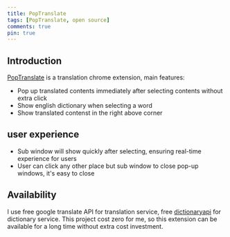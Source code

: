 ```yaml
---
title: PopTranslate
tags: [PopTranslate, open source]
comments: true
pin: true
---
```


## Introduction
[PopTranslate](https://github.com/wa008/PopTranslate) is a translation chrome extension, main features:
- Pop up translated contents immediately after selecting contents without extra click
- Show english dictionary when selecting a word
- Show translated contenst in the right above corner


## user experience
- Sub window will show quickly after selecting, ensuring real-time experience for users
- User can click any other place but sub window to close pop-up windows, it's easy to close


## Availability
I use free google translate API for translation service, free [dictionaryapi](https://dictionaryapi.dev/) for dictionary service. This project cost zero for me, so this extension can be available for a long time without extra cost investment. 